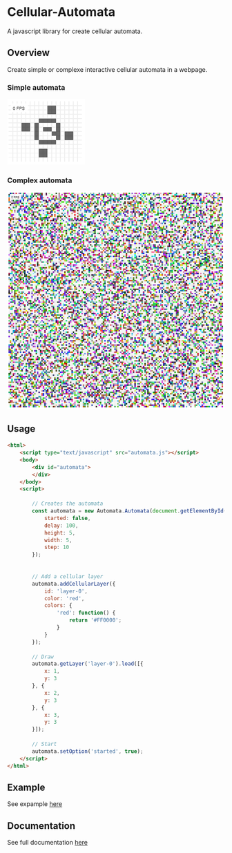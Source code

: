 # Cellular-Automata
A javascript library for create cellular automata.

## Overview
Create simple or complexe interactive cellular automata in a webpage.

### Simple automata
![alt text](https://github.com/nicolateral/cellular-automata/blob/master/docs/resource/simple_automata.png?raw=true)

### Complex automata
![alt text](https://github.com/nicolateral/cellular-automata/blob/master/docs/resource/complex_automata.png?raw=true)

## Usage
```html
<html>
    <script type="text/javascript" src="automata.js"></script>
    <body>
        <div id="automata">
        </div>
    </body>
    <script>

        // Creates the automata
        const automata = new Automata.Automata(document.getElementById('automata'), {
            started: false,
            delay: 100,
            height: 5,
            width: 5,
            step: 10
        });

        
        // Add a cellular layer
        automata.addCellularLayer({
            id: 'layer-0',
            color: 'red',
            colors: {
                'red': function() {
                    return '#FF0000';
                }
            }
        });

        // Draw 
        automata.getLayer('layer-0').load([{
            x: 1,
            y: 3
        }, {
            x: 2,
            y: 3
        }, {
            x: 3,
            y: 3
        }]);

        // Start
        automata.setOption('started', true);
    </script>
</html>
```
## Example
See expample [here](https://nicolateral.github.io/cellular-automata/index.html)

## Documentation
See full documentation [here](https://nicolateral.github.io/cellular-automata/jsdoc/index.html)